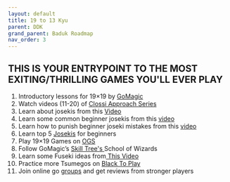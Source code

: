 ```yaml
---
layout: default
title: 19 to 13 Kyu
parent: DDK
grand_parent: Baduk Roadmap
nav_order: 3
---
```


<h2> THIS IS YOUR ENTRYPOINT TO THE MOST EXITING/THRILLING GAMES YOU'LL EVER PLAY </h2>

1) Introductory lessons for 19×19 by <a href="https://gomagic.org/courses/deeper-into-the-game-of-go-on-19x19/" target="_blank"> GoMagic</a> <br>
2) Watch videos (11-20) of <a href="https://youtube.com/playlist?list=PL5mVjO5OFYSymMy2Mixl7E5vpwFDO_0B4" target="_blank"> Clossi Approach Series </a> <br>
3) Learn about josekis from this <a href="https://www.youtube.com/watch?v=-vcg9RLeJEk" target="_blank"> Video</a> <br>
4) Learn some common beginner josekis from this <a href="https://www.youtube.com/watch?v=ufcRYy4r6ec&pp=ygUObnlpZyBnbyBqb3Nla2k%3D" target="_blank"> video</a><br>
5) Learn how to punish beginner joseki mistakes from this <a href="https://www.youtube.com/watch?v=knQJfMPzBnI&pp=ygUObnlpZyBnbyBqb3Nla2k%3D" target="_blank"> video</a><br>
6) Learn top 5 <a href="https://www.youtube.com/watch?v=_JvsE0CounQ" target="_blank"> Josekis</a> for beginners <br>
7) Play 19×19 Games on <a href="https://online-go.com/" target="_blank"> OGS </a> <br>
8) Follow GoMagic’s <a href="https://gomagic.org/go-problems/" target="_blank"> Skill Tree's </a>School of Wizards <br>
9) Learn some Fuseki ideas from<a href="https://youtu.be/fNE8E1F5zOI?si=LA6XNGYjEYbwjPmW" target="_blank"> This Video </a><br> 
10) Practice more Tsumegos on <a href="https://blacktoplay.com/" target="_blank"> Black To Play</a> <br>
11) Join online go <a href="https://online-go.com/groups" target="_blank"> groups</a> and get reviews from stronger players
